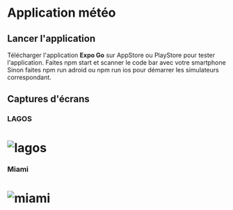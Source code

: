 # Application météo



## Lancer l'application
Télécharger l'application **Expo Go** sur AppStore ou PlayStore pour tester l'application. 
Faites npm start et scanner le code bar avec votre smartphone
Sinon faites npm run adroid ou npm run ios  pour démarrer les simulateurs correspondant.

## Captures d'écrans

### LAGOS

# ![lagos](https://github.com/hanseroland/wheater-app/blob/main/captures/IMG_1731.PNG)

### Miami

# ![miami](https://github.com/hanseroland/wheater-app/blob/main/captures/weatherApp.PNG)

